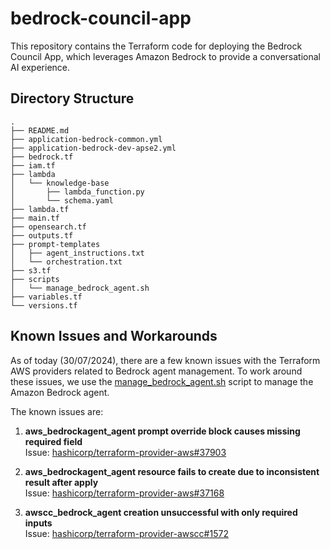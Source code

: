 # bedrock-council-app

This repository contains the Terraform code for deploying the Bedrock Council App, which leverages Amazon Bedrock to provide a conversational AI experience.

## Directory Structure

```
.
├── README.md
├── application-bedrock-common.yml
├── application-bedrock-dev-apse2.yml
├── bedrock.tf
├── iam.tf
├── lambda
│   └── knowledge-base
│       ├── lambda_function.py
│       └── schema.yaml
├── lambda.tf
├── main.tf
├── opensearch.tf
├── outputs.tf
├── prompt-templates
│   ├── agent_instructions.txt
│   └── orchestration.txt
├── s3.tf
├── scripts
│   └── manage_bedrock_agent.sh
├── variables.tf
└── versions.tf
```

## Known Issues and Workarounds

As of today (30/07/2024), there are a few known issues with the Terraform AWS providers related to Bedrock agent management. To work around these issues, we use the [manage_bedrock_agent.sh](scripts/manage_bedrock_agent.sh) script to manage the Amazon Bedrock agent.

The known issues are:

1. **aws_bedrockagent_agent prompt override block causes missing required field**  
   Issue: [hashicorp/terraform-provider-aws#37903](https://github.com/hashicorp/terraform-provider-aws/issues/37903)

2. **aws_bedrockagent_agent resource fails to create due to inconsistent result after apply**  
   Issue: [hashicorp/terraform-provider-aws#37168](https://github.com/hashicorp/terraform-provider-aws/issues/37168)

3. **awscc_bedrock_agent creation unsuccessful with only required inputs**  
   Issue: [hashicorp/terraform-provider-awscc#1572](https://github.com/hashicorp/terraform-provider-awscc/issues/1572)